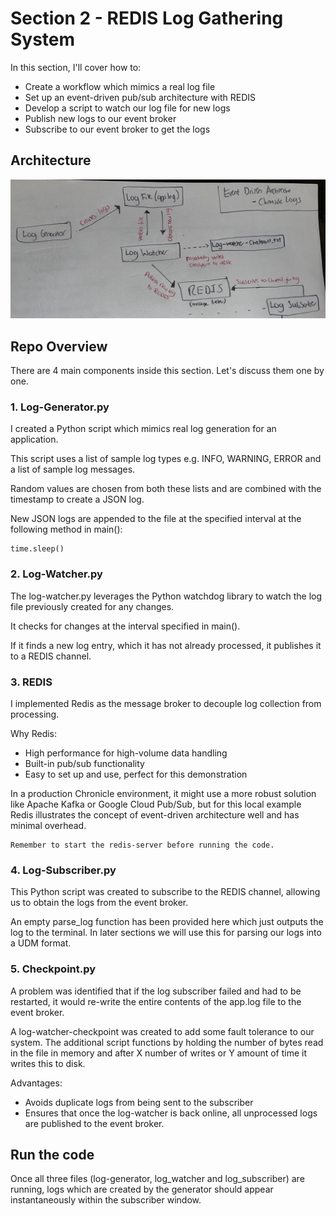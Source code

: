 # Section 2 - REDIS Log Gathering System

In this section, I'll cover how to:

- Create a workflow which mimics a real log file
- Set up an event-driven pub/sub architecture with REDIS
- Develop a script to watch our log file for new logs
- Publish new logs to our event broker
- Subscribe to our event broker to get the logs

## Architecture

![Image Alt text](images/section2-diagram.png)

## Repo Overview

There are 4 main components inside this section. Let's discuss them one by one.

### 1. Log-Generator.py

I created a Python script which mimics real log generation for an application.

This script uses a list of sample log types e.g. INFO, WARNING, ERROR and a list of sample log messages.

Random values are chosen from both these lists and are combined with the timestamp to create a JSON log.

New JSON logs are appended to the file at the specified interval at the following method in main():
```
time.sleep()
```
### 2. Log-Watcher.py

The log-watcher.py leverages the Python watchdog library to watch the log file previously created for any changes.

It checks for changes at the interval specified in main().

If it finds a new log entry, which it has not already processed, it publishes it to a REDIS channel.

### 3. REDIS

I implemented Redis as the message broker to decouple log collection from processing.

Why Redis:
- High performance for high-volume data handling
- Built-in pub/sub functionality
- Easy to set up and use, perfect for this demonstration

In a production Chronicle environment, it might use a more robust solution like Apache Kafka or Google Cloud Pub/Sub, but for this local example Redis illustrates the concept of event-driven architecture well and has minimal overhead.

``` 
Remember to start the redis-server before running the code.

```
### 4. Log-Subscriber.py

This Python script was created to subscribe to the REDIS channel, allowing us to obtain the logs from the event broker.

An empty parse_log function has been provided here which just outputs the log to the terminal. In later sections we will use this for parsing our logs into a UDM format.

### 5. Checkpoint.py

A problem was identified that if the log subscriber failed and had to be restarted, it would re-write the entire contents of the app.log file to the event broker.

A log-watcher-checkpoint was created to add some fault tolerance to our system. The additional script functions by holding the number of bytes read in the file in memory and after X number of writes or Y amount of time it writes this to disk.

Advantages:

- Avoids duplicate logs from being sent to the subscriber
- Ensures that once the log-watcher is back online, all unprocessed logs are published to the event broker.

## Run the code

Once all three files (log-generator, log_watcher and log_subscriber) are running, logs which are created by the generator should appear instantaneously within the subscriber window.